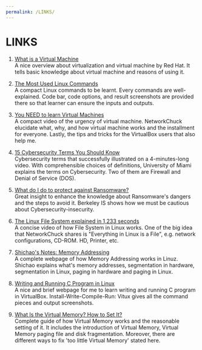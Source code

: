 ```yaml
---
permalink: /LINKS/
---
```


# LINKS

1. [What is a Virtual Machine](https://www.redhat.com/en/topics/virtualization/what-is-a-virtual-machine)<br>
A nice overview about virtualization and virtual machine by Red Hat.
It tells basic knowledge about virtual machine and reasons of using it.

2. [The Most Used Linux Commands](https://kinsta.com/blog/linux-commands/)<br>
A compact Linux commands to be learnt. Every commands are well-explained.
Code bar, code options, and result screenshots are provided there so that
learner can ensure the inputs and outputs.

3. [You NEED to learn Virtual Machines](https://www.youtube.com/watch?v=wX75Z-4MEoM)<br>
A compact video of the urgency of virtual machine. NetworkChuck elucidate what, 
why, and how virtual machine works and the installment for everyone. Lastly,
the tips and tricks for the VirtualBox users that also help me.

4. [15 Cybersecurity Terms You Should Know](https://www.youtube.com/watch?v=wRQorGs2HUw)<br>
Cybersecurity terms that successfully illustrated on a 4-minutes-long video.
With comprehensible choices of definitions, University of Miami explains the terms on
Cybersecurity. Two of them are Firewall and Denial of Service (DOS).

5. [What do I do to protect against Ransomware?](https://security.berkeley.edu/faq/ransomware/what-do-i-do-protect-against-ransomware )<br>
Great insight to enhance the knowledge about Ransomware's dangers and the steps 
to avoid it. Berkeley IS shows how we must be cautious about Cybersecurity-insecurity.

6. [The Linux File System explained in 1,233 seconds](https://www.youtube.com/watch?v=A3G-3hp88mo)<br>
A concise video of how File System in Linux works. One of the big idea that NetworkChuck
shares is "Everything in Linux is a File", e.g. network configurations, CD-ROM. HD, Printer, etc.

7. [Shichao's Notes: Memory Addressing](https://notes.shichao.io/utlk/ch2/)<br>
A complete webpage of how Memory Addressing works in Linuz. Shichao explains what's
memory addresses, segmentation in hardware, segmentation in Linux, paging in hardware 
and paging in Linux.

8. [Writing and Running C Program in Linux](https://vitux.com/how-to-write-and-run-a-c-program-in-linux/)<br>
A nice and brief webpage for me to learn writing and running C program in VirtualBox.
Install-Write-Compile-Run: Vitux gives all the command pieces and output screenshots.

9. [What Is the Virtual Memory? How to Set It?](https://www.minitool.com/lib/virtual-memory.html)<br>
Complete guide of how Virtual Memory works and the reasonable setting of it. It includes
the introduction of Virtual Memory, Virtual Memory paging file and disk fragmentation. Moreover,
there are different ways to fix 'too little Virtual Memory' stated here.
